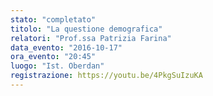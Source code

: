 ```yaml
---
stato: "completato"
titolo: "La questione demografica"
relatori: "Prof.ssa Patrizia Farina"
data_evento: "2016-10-17"
ora_evento: "20:45"
luogo: "Ist. Oberdan"
registrazione: https://youtu.be/4PkgSuIzuKA 
---
```

